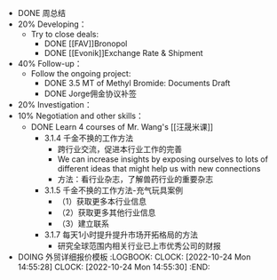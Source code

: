 - DONE 周总结
- 20% Developing：
	- Try to close deals:
		- DONE [[FAV]]Bronopol
		- DONE [[Evonik]]Exchange Rate & Shipment
- 40% Follow-up：
	- Follow the ongoing project:
		- DONE 3.5 MT of Methyl Bromide: Documents Draft
		- DONE Jorge佣金协议补签
- 20% Investigation：
- 10% Negotiation and other skills：
	- DONE Learn 4 courses of Mr. Wang's [[汪晟米课]]
		- 3.1.4 千金不换的工作方法
			- 跨行业交流，促进本行业工作的完善
			- We can increase insights by exposing ourselves to lots of different ideas that might help us with new connections
			- 方法：看行业杂志，了解兽药行业的重要杂志
		- 3.1.5 千金不换的工作方法-充气玩具案例
			- （1）获取更多本行业信息
			- （2）获取更多其他行业信息
			- （3）建立联系
		- 3.1.7 每天1小时提升提升市场开拓格局的方法
			- 研究全球范围内相关行业已上市优秀公司的财报
- DOING 外贸详细报价模板
  :LOGBOOK:
  CLOCK: [2022-10-24 Mon 14:55:28]
  CLOCK: [2022-10-24 Mon 14:55:30]
  :END: